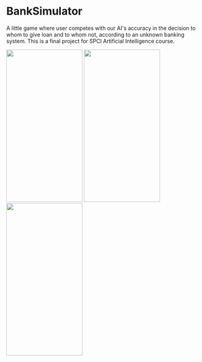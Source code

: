 # BankSimulator
A little game where user competes with our AI's accuracy in the decision to whom to give loan and to whom not, according to an unknown banking system. This is a final project for SPCI Artificial Intelligence course. 

<img src="https://github.com/MetahCoder/BankSimulator/blob/master/Screenshots/main.png" width="200" height="400"> <img src="https://github.com/MetahCoder/BankSimulator/blob/master/Screenshots/settings" width="200" height="400"> <img src="https://github.com/MetahCoder/BankSimulator/blob/master/Screenshots/devs.png" width="200" height="400">
